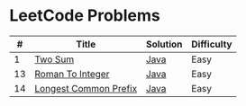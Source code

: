 LeetCode Problems
=================


| # | Title | Solution | Difficulty |
|---| ----- | -------- | ---------- |
|1|[Two Sum](https://leetcode.com/problems/two-sum/) | [Java](https://github.com/rokas293/LeetCode-Problems/blob/74c17f57959c90380eb9ac0f01a3e45e2209b008/Top%20100%20Liked%20Questions/TwoSum/TwoSum.java)|Easy|
|13|[Roman To Integer](https://leetcode.com/problems/roman-to-integer/) | [Java](https://github.com/rokas293/LeetCode-Problems/blob/76c31d4ed09681a6ec11b78ab3ff3db31d922914/Top%20100%20Liked%20Questions/RomanToInteger/RomanToInteger.java)|Easy|
|14|[Longest Common Prefix](https://leetcode.com/problems/longest-common-prefix/) | [Java](https://github.com/rokas293/LeetCode-Problems/blob/fe5ce90593ff37cb9541f8fd436393d21ce362ac/Top%20100%20Liked%20Questions/LongestCommonPrefix/LongestCommonPrefix.java)|Easy|
